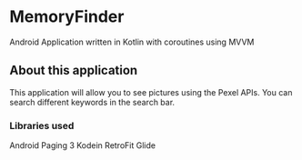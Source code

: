 # MemoryFinder
Android Application written in Kotlin with coroutines using MVVM


## About this application
This application will allow you to see pictures using the Pexel APIs.
You can search different keywords in the search bar.


### Libraries used

Android Paging 3
Kodein
RetroFit
Glide
